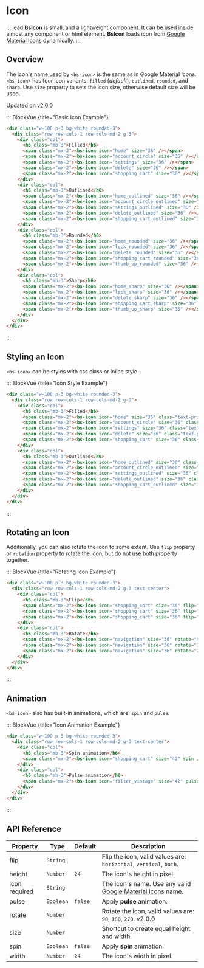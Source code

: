 # Icon

::: lead
**BsIcon** is small, and a lightweight component. It can be used inside almost
any component or html element. **BsIcon** loads icon from
[Google Material Icons](https://fonts.google.com/icons?icon.set=Material+Icons) dynamically.
:::


## Overview

The icon's name used by `<bs-icon>` is the same as in Google Material Icons.
`<bs-icon>` has four icon variants: `filled` (*default*), `outlined`, `rounded`, 
and `sharp`. Use `size` property to sets the icon size, otherwise default size will be used.

<SmallNote color="teal">Updated on v2.0.0</SmallNote>

::: BlockVue {title="Basic Icon Example"}

```html
<div class="w-100 p-3 bg-white rounded-3">
  <div class="row row-cols-1 row-cols-md-2 g-3">
    <div class="col">
      <h6 class="mb-3">Filled</h6>
      <span class="mx-2"><bs-icon icon="home" size="36" /></span>
      <span class="mx-2"><bs-icon icon="account_circle" size="36" /></span>
      <span class="mx-2"><bs-icon icon="settings" size="36" /></span>
      <span class="mx-2"><bs-icon icon="delete" size="36" /></span>
      <span class="mx-2"><bs-icon icon="shopping_cart" size="36" /></span>
    </div>
    <div class="col">
      <h6 class="mb-3">Outlined</h6>
      <span class="mx-2"><bs-icon icon="home_outlined" size="36" /></span>
      <span class="mx-2"><bs-icon icon="account_circle_outlined" size="36" /></span>
      <span class="mx-2"><bs-icon icon="settings_outlined" size="36" /></span>
      <span class="mx-2"><bs-icon icon="delete_outlined" size="36" /></span>
      <span class="mx-2"><bs-icon icon="shopping_cart_outlined" size="36" /></span>
    </div>
    <div class="col">
      <h6 class="mb-3">Rounded</h6>
      <span class="mx-2"><bs-icon icon="home_rounded" size="36" /></span>
      <span class="mx-2"><bs-icon icon="lock_rounded" size="36" /></span>
      <span class="mx-2"><bs-icon icon="delete_rounded" size="36" /></span>
      <span class="mx-2"><bs-icon icon="shopping_cart_rounded" size="36" /></span>
      <span class="mx-2"><bs-icon icon="thumb_up_rounded" size="36" /></span>
    </div>
    <div class="col">
      <h6 class="mb-3">Sharp</h6>
      <span class="mx-2"><bs-icon icon="home_sharp" size="36" /></span>
      <span class="mx-2"><bs-icon icon="lock_sharp" size="36" /></span>
      <span class="mx-2"><bs-icon icon="delete_sharp" size="36" /></span>
      <span class="mx-2"><bs-icon icon="shopping_cart_sharp" size="36" /></span>
      <span class="mx-2"><bs-icon icon="thumb_up_sharp" size="36" /></span>
    </div>
  </div>
</div>

```
:::


## Styling an Icon

`<bs-icon>` can be styles with css class or inline style.

::: BlockVue {title="Icon Style Example"}

```html
<div class="w-100 p-3 bg-white rounded-3">
  <div class="row row-cols-1 row-cols-md-2 g-3">
    <div class="col">
      <h6 class="mb-3">Filled</h6>
      <span class="mx-2"><bs-icon icon="home" size="36" class="text-primary" /></span>
      <span class="mx-2"><bs-icon icon="account_circle" size="36" class="text-primary" /></span>
      <span class="mx-2"><bs-icon icon="settings" size="36" class="text-primary" /></span>
      <span class="mx-2"><bs-icon icon="delete" size="36" class="text-primary" /></span>
      <span class="mx-2"><bs-icon icon="shopping_cart" size="36" class="text-primary" /></span>
    </div>
    <div class="col">
      <h6 class="mb-3">Outlined</h6>
      <span class="mx-2"><bs-icon icon="home_outlined" size="36" class="text-orange" /></span>
      <span class="mx-2"><bs-icon icon="account_circle_outlined" size="36" class="text-orange" /></span>
      <span class="mx-2"><bs-icon icon="settings_outlined" size="36" class="text-orange" /></span>
      <span class="mx-2"><bs-icon icon="delete_outlined" size="36" class="text-orange" /></span>
      <span class="mx-2"><bs-icon icon="shopping_cart_outlined" size="36" class="text-orange" /></span>
    </div>
  </div>
</div>

```
:::


## Rotating an Icon

Additionally, you can also rotate the icon to some extent. Use `flip` property or `rotation` 
property to rotate the icon, but do not use both property together.

::: BlockVue {title="Rotating Icon Example"}

```html
<div class="w-100 p-3 bg-white rounded-3">
  <div class="row row-cols-1 row-cols-md-2 g-3 text-center">
    <div class="col">
      <h6 class="mb-3">Flip</h6>
      <span class="mx-2"><bs-icon icon="shopping_cart" size="36" flip="horizontal" /></span>
      <span class="mx-2"><bs-icon icon="shopping_cart" size="36" flip="vertical" /></span>
      <span class="mx-2"><bs-icon icon="shopping_cart" size="36" flip="both" /></span>
    </div>
    <div class="col">
      <h6 class="mb-3">Rotate</h6>
      <span class="mx-2"><bs-icon icon="navigation" size="36" rotate="90" /></span>
      <span class="mx-2"><bs-icon icon="navigation" size="36" rotate="180" /></span>
      <span class="mx-2"><bs-icon icon="navigation" size="36" rotate="270" /></span>
    </div>
  </div>
</div>

```
:::


## Animation

`<bs-icon>` also has built-in animations, which are: `spin` and `pulse`.

::: BlockVue {title="Icon Animation Example"}

```html
<div class="w-100 p-3 bg-white rounded-3">
  <div class="row row-cols-1 row-cols-md-2 g-3 text-center">
    <div class="col">
      <h6 class="mb-3">Spin animation</h6>
      <span class="mx-2"><bs-icon icon="shopping_cart" size="42" spin /></span>
    </div>
    <div class="col">
      <h6 class="mb-3">Pulse animation</h6>
      <span class="mx-2"><bs-icon icon="filter_vintage" size="42" pulse /></span>
    </div>
  </div>
</div>

```
:::


## API Reference

<BsTabs v-model="tabs1active" variant="material" color="grey-700" class="doc-api-reference">
  <BsTab label="Props" url="#api-reference">
    <div class="doc-table-responsive doc-table-props">

| Property | Type     | Default | Description |
|----------|----------|---------|-------------|
| flip     | `String` |         | Flip the icon, valid values are: `horizontal`, `vertical`, `both`. |
| height   | `Number` | `24`    | The icon's height in pixel. |
| icon <Badge type="danger">required</Badge> | `String` |  | The icon's name. Use any valid [Google Material Icons](https://fonts.google.com/icons?icon.set=Material+Icons) name. |
| pulse    | `Boolean`| `false` | Apply **pulse** animation. |
| rotate   | `Number` |         | Rotate the icon, valid values are: `90`, `180`, `270`. <BsBadge color="info">v2.0.0</BsBadge> |
| size     | `Number` |         | Shortcut to create equal height and width. |
| spin     | `Boolean`| `false` | Apply **spin** animation. |
| width    | `Number` | `24`    | The icon's width in pixel. |

</div>
  </BsTab>
</BsTabs>


<script lang="ts" setup>
import { ref } from 'vue';

const tabs1active = ref(0);
</script>

